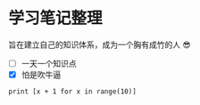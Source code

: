 # 学习笔记整理
旨在建立自己的知识体系，成为一个胸有成竹的人 :sunglasses:
- [ ] 一天一个知识点
- [x] 怕是吹牛逼

```eval-python
print [x + 1 for x in range(10)]
```